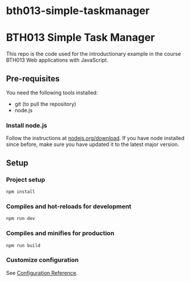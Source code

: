# bth013-simple-taskmanager

# BTH013 Simple Task Manager

This repo is the code used for the introductionary example in the course BTH013 Web applications with JavaScript.

## Pre-requisites

You need the following tools installed:
* git (to pull the repository)
* node.js

### Install node.js

Follow the instructions at [nodejs.org/download](https://nodejs.org/en/download).
If you have node installed since before, make sure you have updated it to the latest major version.


## Setup


### Project setup
```
npm install
```

### Compiles and hot-reloads for development
```
npm run dev
```

### Compiles and minifies for production
```
npm run build
```

### Customize configuration
See [Configuration Reference](https://cli.vuejs.org/config/).
